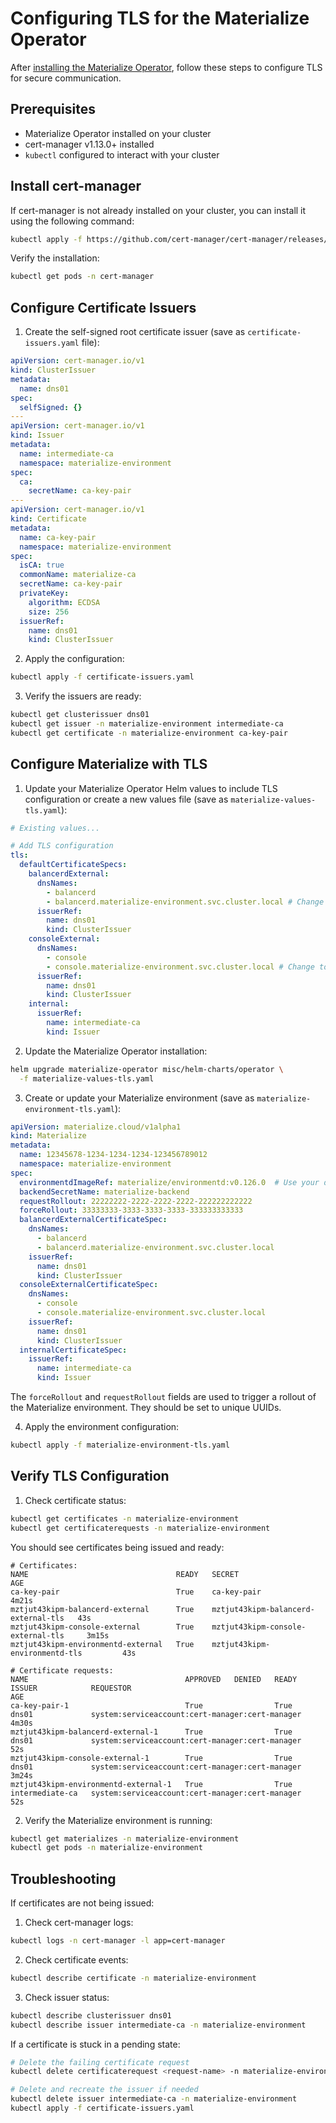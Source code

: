 # Configuring TLS for the Materialize Operator

After [installing the Materialize Operator](./operator-setup.md), follow these steps to configure TLS for secure communication.

## Prerequisites

- Materialize Operator installed on your cluster
- cert-manager v1.13.0+ installed
- `kubectl` configured to interact with your cluster

## Install cert-manager

If cert-manager is not already installed on your cluster, you can install it using the following command:

```bash
kubectl apply -f https://github.com/cert-manager/cert-manager/releases/download/v1.16.0/cert-manager.yaml
```

Verify the installation:

```bash
kubectl get pods -n cert-manager
```

## Configure Certificate Issuers

1. Create the self-signed root certificate issuer (save as `certificate-issuers.yaml` file):

```yaml
apiVersion: cert-manager.io/v1
kind: ClusterIssuer
metadata:
  name: dns01
spec:
  selfSigned: {}
---
apiVersion: cert-manager.io/v1
kind: Issuer
metadata:
  name: intermediate-ca
  namespace: materialize-environment
spec:
  ca:
    secretName: ca-key-pair
---
apiVersion: cert-manager.io/v1
kind: Certificate
metadata:
  name: ca-key-pair
  namespace: materialize-environment
spec:
  isCA: true
  commonName: materialize-ca
  secretName: ca-key-pair
  privateKey:
    algorithm: ECDSA
    size: 256
  issuerRef:
    name: dns01
    kind: ClusterIssuer
```

2. Apply the configuration:

```bash
kubectl apply -f certificate-issuers.yaml
```

3. Verify the issuers are ready:

```bash
kubectl get clusterissuer dns01
kubectl get issuer -n materialize-environment intermediate-ca
kubectl get certificate -n materialize-environment ca-key-pair
```

## Configure Materialize with TLS

1. Update your Materialize Operator Helm values to include TLS configuration or create a new values file (save as `materialize-values-tls.yaml`):

```yaml
# Existing values...

# Add TLS configuration
tls:
  defaultCertificateSpecs:
    balancerdExternal:
      dnsNames:
        - balancerd
        - balancerd.materialize-environment.svc.cluster.local # Change to your namespace
      issuerRef:
        name: dns01
        kind: ClusterIssuer
    consoleExternal:
      dnsNames:
        - console
        - console.materialize-environment.svc.cluster.local # Change to your namespace
      issuerRef:
        name: dns01
        kind: ClusterIssuer
    internal:
      issuerRef:
        name: intermediate-ca
        kind: Issuer
```

2. Update the Materialize Operator installation:

```bash
helm upgrade materialize-operator misc/helm-charts/operator \
  -f materialize-values-tls.yaml
```

3. Create or update your Materialize environment (save as `materialize-environment-tls.yaml`):

```yaml
apiVersion: materialize.cloud/v1alpha1
kind: Materialize
metadata:
  name: 12345678-1234-1234-1234-123456789012
  namespace: materialize-environment
spec:
  environmentdImageRef: materialize/environmentd:v0.126.0  # Use your desired version
  backendSecretName: materialize-backend
  requestRollout: 22222222-2222-2222-2222-222222222222
  forceRollout: 33333333-3333-3333-3333-333333333333
  balancerdExternalCertificateSpec:
    dnsNames:
      - balancerd
      - balancerd.materialize-environment.svc.cluster.local
    issuerRef:
      name: dns01
      kind: ClusterIssuer
  consoleExternalCertificateSpec:
    dnsNames:
      - console
      - console.materialize-environment.svc.cluster.local
    issuerRef:
      name: dns01
      kind: ClusterIssuer
  internalCertificateSpec:
    issuerRef:
      name: intermediate-ca
      kind: Issuer
```

The `forceRollout` and `requestRollout` fields are used to trigger a rollout of the Materialize environment. They should be set to unique UUIDs.

4. Apply the environment configuration:

```bash
kubectl apply -f materialize-environment-tls.yaml
```

## Verify TLS Configuration

1. Check certificate status:

```bash
kubectl get certificates -n materialize-environment
kubectl get certificaterequests -n materialize-environment
```

You should see certificates being issued and ready:

```
# Certificates:
NAME                                 READY   SECRET                                AGE
ca-key-pair                          True    ca-key-pair                           4m21s
mztjut43kipm-balancerd-external      True    mztjut43kipm-balancerd-external-tls   43s
mztjut43kipm-console-external        True    mztjut43kipm-console-external-tls     3m15s
mztjut43kipm-environmentd-external   True    mztjut43kipm-environmentd-tls         43s

# Certificate requests:
NAME                                   APPROVED   DENIED   READY   ISSUER            REQUESTOR                                         AGE
ca-key-pair-1                          True                True    dns01             system:serviceaccount:cert-manager:cert-manager   4m30s
mztjut43kipm-balancerd-external-1      True                True    dns01             system:serviceaccount:cert-manager:cert-manager   52s
mztjut43kipm-console-external-1        True                True    dns01             system:serviceaccount:cert-manager:cert-manager   3m24s
mztjut43kipm-environmentd-external-1   True                True    intermediate-ca   system:serviceaccount:cert-manager:cert-manager   52s
```

2. Verify the Materialize environment is running:

```bash
kubectl get materializes -n materialize-environment
kubectl get pods -n materialize-environment
```

## Troubleshooting

If certificates are not being issued:

1. Check cert-manager logs:

```bash
kubectl logs -n cert-manager -l app=cert-manager
```

2. Check certificate events:

```bash
kubectl describe certificate -n materialize-environment
```

3. Check issuer status:

```bash
kubectl describe clusterissuer dns01
kubectl describe issuer intermediate-ca -n materialize-environment
```

If a certificate is stuck in a pending state:

```bash
# Delete the failing certificate request
kubectl delete certificaterequest <request-name> -n materialize-environment

# Delete and recreate the issuer if needed
kubectl delete issuer intermediate-ca -n materialize-environment
kubectl apply -f certificate-issuers.yaml
```
